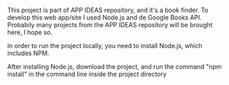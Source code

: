 This project is part of APP IDEAS repository, and it's a book finder.
To develop this web app/site I used Node.js and de Google Books API.
Probabily many projects from the APP IDEAS repository will be brought here, I hope so.

In order to run the project locally, you need to install Node.js, which includes NPM.

After installing Node.js, download the project, and run the command "npm install" in the command line inside the project directory